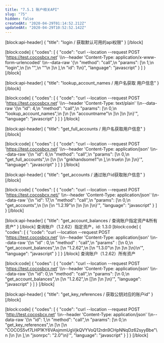 ```yaml
---
title: "7.5.1 账户相关API"
slug: "75"
hidden: false
createdAt: "2020-04-29T01:14:52.212Z"
updatedAt: "2020-04-29T10:52:52.142Z"
---
```

[block:api-header]
{
  "title": "login / 获取默认可用的api权限"
}
[/block]

[block:code]
{
  "codes": [
    {
      "code": "curl --location --request POST 'https://test.cocosbcx.net' \\\n--header 'Content-Type: application/x-www-form-urlencoded' \\\n--data-raw '{\n    \"method\": \"call\",\n    \"params\": [\n        1,\n        \"login\",\n        [\n            \"\",\n            \"\"\n        ]\n    ],\n    \"id\": 1\n}",
      "language": "javascript"
    }
  ]
}
[/block]

[block:api-header]
{
  "title": "lookup_account_names / 用户名获取 用户信息"
}
[/block]

[block:code]
{
  "codes": [
    {
      "code": "curl --location --request POST 'https://test.cocosbcx.net' \\\n--header 'Content-Type: text/plain' \\\n--data-raw '{\n    \"id\": 4,\n    \"method\": \"call\",\n    \"params\": [\n        0,\n        \"lookup_account_names\",\n        [\n            [\n                \"accountname\"\n            ]\n        ]\n    ]\n}'",
      "language": "javascript"
    }
  ]
}
[/block]

[block:api-header]
{
  "title": "get_full_accounts / 用户名获取用户信息"
}
[/block]

[block:code]
{
  "codes": [
    {
      "code": "curl --location --request POST 'https://test.cocosbcx.net' \\\n--header 'Content-Type: application/json' \\\n--data-raw '{\n    \"id\": 6,\n    \"method\": \"call\",\n    \"params\": [\n        0,\n        \"get_full_accounts\",\n        [\n            [\n                \"gnkhandsome1\"\n            ],\n            true\n        ]\n    ]\n}'",
      "language": "javascript"
    }
  ]
}
[/block]

[block:api-header]
{
  "title": "get_accounts / 通过账户id获取账户信息"
}
[/block]

[block:code]
{
  "codes": [
    {
      "code": "curl --location --request POST 'https://test.cocosbcx.net/' \\\n--header 'Content-Type: application/json' \\\n--data-raw '{\n    \"id\": 17,\n    \"method\": \"call\",\n    \"params\": [\n        0,\n        \"get_accounts\",\n        [\n            [\n                \"1.2.19\"\n            ]\n        ]\n    ]\n}'",
      "language": "javascript"
    }
  ]
}
[/block]

[block:api-header]
{
  "title": "get_account_balances / 查询账户指定资产&所有资产"
}
[/block]
查询账户（1.2.62）指定资产，id: 1.3.0
[block:code]
{
  "codes": [
    {
      "code": "curl --location --request POST 'https://test.cocosbcx.net' \\\n--header 'Content-Type: application/json' \\\n--data-raw '{\n  \"id\" : 0,\n  \"method\" : \"call\",\n  \"params\" : [\n    0,\n    \"get_account_balances\",\n    [\n      \"1.2.62\",\n      [\n        \"1.3.0\"\n      ]\n    ]\n  ]\n}\n'",
      "language": "javascript"
    }
  ]
}
[/block]
查询账户（1.2.62）所有资产

[block:code]
{
  "codes": [
    {
      "code": "curl --location --request POST 'https://test.cocosbcx.net' \\\n--header 'Content-Type: application/json' \\\n--data-raw '{\n    \"id\": 0,\n    \"method\": \"call\",\n    \"params\": [\n        0,\n        \"get_account_balances\",\n        [\n            \"1.2.62\",\n            []\n        ]\n    ]\n}'",
      "language": "javascript"
    }
  ]
}
[/block]

[block:api-header]
{
  "title": "get_key_references / 获取公钥对应的账户id"
}
[/block]

[block:code]
{
  "codes": [
    {
      "code": "curl --location --request POST 'http://test.cocosbcx.net' \\\n--header 'Content-Type: application/json' \\\n--data-raw '{\n    \"id\": 1,\n    \"method\": \"call\",\n    \"params\": [\n        0,\n        \"get_key_references\",\n        [\n            [\n                \"COCOS5vf7LHP1KY6VAsjmmUgVjkQVYVoQ12rdn9CHpNNqDz62syyBbe\"\n            ]\n        ]\n    ],\n    \"jsonrpc\": \"2.0\"\n}'",
      "language": "javascript"
    }
  ]
}
[/block]